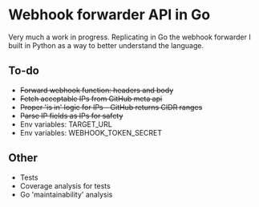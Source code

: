 # Webhook forwarder API in Go

Very much a work in progress. Replicating in Go the webhook forwarder I built in Python as a way to better understand the language.

## To-do

* ~~Forward webhook function: headers and body~~
* ~~Fetch acceptable IPs from GitHub meta api~~
* ~~Proper 'is in' logic for IPs - GitHub returns CIDR ranges~~
* ~~Parse IP fields as IPs for safety~~
* Env variables: TARGET_URL
* Env variables: WEBHOOK_TOKEN_SECRET

## Other

* Tests
* Coverage analysis for tests
* Go 'maintainability' analysis
